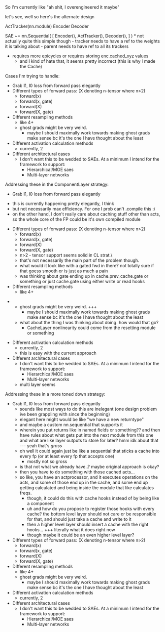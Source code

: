 So I'm currently like "ah shit, I overengineered it maybe"

let's see, well so here's the alternate design

ActTracker(nn.module)
Encoder
Decoder

SAE ~= nn.Sequential(
    [
        Encoder(),
        ActTracker(),
        Decoder(),
    ]
) * not actually quite this simple though
    - tracker needs to have a ref to the weights it is talking about
    - parent needs to have ref to all its trackers
- requires more epicycles or requires storing enc.cached_xyz values
    - and I kind of hate that, it seems pretty incorrect (this is why I made the Cache)





Cases I'm trying to handle:

- Grab l1, l0 loss from forward pass elegantly
- Different types of forward pass: (X denoting n-tensor where n>2)
    - forward(x)
    - forward(x, gate)
    - forward(X)
    - forward(X, gate)
- Different resampling methods
    - like 4+
    - ghost grads might be very weird. 
        - maybe I should maximally work towards making ghost grads make sense bc it's the one I have thought about the least
- Different activation calculation methods
    - currently, 2
- Different architectural cases
    - I don't want this to be wedded to SAEs. At a minimum I intend for the framework to support:
        - Hierarchical/MOE saes
        - Multi-layer networks



Addressing these in the ComponentLayer strategy:

- Grab l1, l0 loss from forward pass elegantly
+ this is currently happening pretty elegantly, I think
+ but not necessarily max efficiency. For one I prob can't .compile this :/
+ on the other hand, I don't really care about caching stuff other than acts, so the whole core of the FP could be it's own compiled module


- Different types of forward pass: (X denoting n-tensor where n>2)
    - forward(x)
    - forward(x, gate)
    - forward(X)
    - forward(X, gate)
    + n>2 - tensor support seems solid in CL strat.\
    + that's not necessarily the main part of the problem though.
    + what would it look like with a gated fwd in there? not totally sure if that goess smooth or is just as much a pain
    + was thinking about gate ending up in cache.prev_cache.gate or something
        or just cache.gate
        using either write or read hooks
- Different resampling methods
    - like 4+
+   - ghost grads might be very weird. +++
        - maybe I should maximally work towards making ghost grads make sense bc it's the one I have thought about the least
    - what about the thing I was thinking about doing. how would that go?
        - CacheLayer nonlinearity could come from the resetting module or something
- Different activation calculation methods
    - currently, 2
    + this is easy with the current approach
- Different architectural cases
    - I don't want this to be wedded to SAEs. At a minimum I intend for the framework to support:
        - Hierarchical/MOE saes
        - Multi-layer networks
    + multi layer seems 






Addressing these in a more toned down strategy:

- Grab l1, l0 loss from forward pass elegantly
    + sounds like most ways to do this are inelegant (one design problem ive been grappling with since the beginning)
    + elegant here might would be like "we have a new returntype"
    + and maybe a custom nn.sequential that supports it
    + wherein you put returns like in named fields or something?? and then have rules about what gets put into the next module from this one and what are like layer outputs to store for later? hmm idk about that
        --- yeah that's *gross*
    + oh well it could again just be like a sequential that sticks a cache into every fp (or at least every fp that accepts one)
        - mostly not so gross
    + is that not what we already have..? maybe original approach is okay?
    + then you have to do something with those cached acts... 
    + so like, you have an actprocessor, and it executes operations on the acts, and some of those end up in the cache, and some end up getting calculated and being inside the module that like calculates freqs.
        + though, it could do this with cache hooks instead of by being like a component
        + uh and how do you propose to register those hooks with every cache? the bottom level layer should not care or be responsible for that, and should just take a cache and write to it
        + then a higher level layer should insert a cache with the right hooks...
        +++ literally what it does right now
        + though maybe it could be an even higher level layer?  
- Different types of forward pass: (X denoting n-tensor where n>2)
    - forward(x)
    - forward(x, gate)
    - forward(X)
    - forward(X, gate)
- Different resampling methods
    - like 4+
    - ghost grads might be very weird. 
        - maybe I should maximally work towards making ghost grads make sense bc it's the one I have thought about the least
- Different activation calculation methods
    - currently, 2
- Different architectural cases
    - I don't want this to be wedded to SAEs. At a minimum I intend for the framework to support:
        - Hierarchical/MOE saes
        - Multi-layer networks





